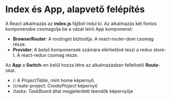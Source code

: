 # Index és App, alapvető felépítés
A React alkalmazás az **index.js** fájlból indul ki.
Az alkalmazás két fontos komponensbe csomagolja be a vázat leíró App komponenst:
 - **BrowserRouter**: A routingot biztosítja. A react-router-dom csomag része.
 - **Provider**: A belső komponensek számára elérhetővé teszi a redux store-t. A react-redux csomag része.

Az **App** a **Switch**-en belül hozza létre az alkalmazásban fellelhető **Route**-okat.

 - /: A *ProjectTable*, mint home képernyő.
 - /create-project: *CreateProject* képernyő
 - /tasks: *TaskBoard* által megjelenített teendők képernyője
